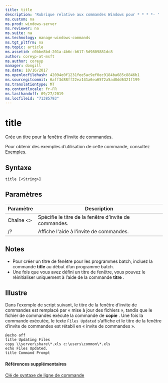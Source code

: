 ```yaml
---
title: title
description: 'Rubrique relative aux commandes Windows pour * * * *- '
ms.custom: na
ms.prod: windows-server
ms.reviewer: na
ms.suite: na
ms.technology: manage-windows-commands
ms.tgt_pltfrm: na
ms.topic: article
ms.assetid: c0bbe8bd-201a-4b6c-b617-5d9809881dc8
author: coreyp-at-msft
ms.author: coreyp
manager: dongill
ms.date: 10/16/2017
ms.openlocfilehash: 42094e0f1231fee5ac9ef0ec9184ba685c8846b1
ms.sourcegitcommit: 6aff3d88ff22ea141a6ea6572a5ad8dd6321f199
ms.translationtype: MT
ms.contentlocale: fr-FR
ms.lasthandoff: 09/27/2019
ms.locfileid: "71385793"
---
```

# <a name="title"></a>title



Crée un titre pour la fenêtre d’invite de commandes.

Pour obtenir des exemples d’utilisation de cette commande, consultez [Exemples](#BKMK_examples).

## <a name="syntax"></a>Syntaxe

```
title [<String>]
```

## <a name="parameters"></a>Paramètres

|Paramètre|Description|
|---------|-----------|
|Chaîne \<>|Spécifie le titre de la fenêtre d’invite de commandes.|
|/?|Affiche l'aide à l'invite de commandes.|

## <a name="remarks"></a>Notes

-   Pour créer un titre de fenêtre pour les programmes batch, incluez la commande **title** au début d’un programme batch.
-   Une fois que vous avez défini un titre de fenêtre, vous pouvez le réinitialiser uniquement à l’aide de la commande **titre** .

## <a name="BKMK_examples"></a>Illustre

Dans l’exemple de script suivant, le titre de la fenêtre d’invite de commandes est remplacé par « mise à jour des fichiers », tandis que le fichier de commandes exécute la commande de **copie** . Une fois la commande exécutée, le texte `Files Updated` s’affiche et le titre de la fenêtre d’invite de commandes est rétabli en « invite de commandes ».
```
@echo off
title Updating Files
copy \\server\share\*.xls c:\users\common\*.xls
echo Files Updated.
title Command Prompt
```

#### <a name="additional-references"></a>Références supplémentaires

[Clé de syntaxe de ligne de commande](command-line-syntax-key.md)